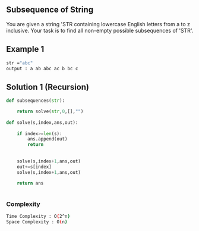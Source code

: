 ## Subsequence of String 
You are given a string 'STR containing lowercase English letters from a to z inclusive. Your task is to find all non-empty possible
subsequences of 'STR'.
## Example 1


```bash
str ="abc"
output : a ab abc ac b bc c


```

## Solution 1 (Recursion)

```Python
def subsequences(str):

    return solve(str,0,[],"")
    
def solve(s,index,ans,out):
    
    if index>=len(s):
        ans.append(out)
        return 
    
    
    solve(s,index+1,ans,out)
    out+=s[index]
    solve(s,index+1,ans,out)
    
    return ans
    
```
### Complexity
 
```bash
Time Complexity : O(2^n)
Space Complexity : O(n)
```




